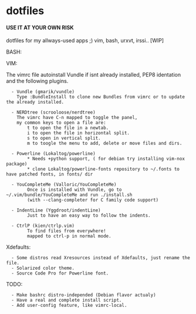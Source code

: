 dotfiles
========

#### USE IT AT YOUR OWN RISK ####

dotfiles for my allways-used apps ;) vim, bash, urxvt, irssi.. [WIP]


BASH:

VIM:

The vimrc file autoinstall Vundle if isnt already installed, PEP8 identation and the following plugins.

      - Vundle (gmarik/vundle) 
        Type :BundleInstall to clone new Bundles from vimrc or to update the already installed.
      
      - NERDtree (scrooloose/nerdtree) 
        The vimrc have C-n mapped to toggle the panel, 
        my common keys to open a file are:
            t to open the file in a newtab.
            i to open the file in horizontal split.
            s to open in vertical split.
            m to toogle the menu to add, delete or move files and dirs.
      
      - Powerline (Lokaltog/powerline)
            * Needs +python support, ( for debian try installing vim-nox package)
            * clone Lokaltog/powerline-fonts repository to ~/.fonts to have patched fonts, in fonts/ dir 
            
      - YouCompleteMe (Valloric/YouCompleteMe) 
            Once is installed with Vundle, go to ~/.vim/bundle/YouCompleteMe and run ./install.sh 
            (with --clang-completer for C family code support)

      - IndentLine (Yggdroot/indentLine)
            Just to have an easy way to follow the indents.

      - CtrlP (kien/ctrlp.vim)
            To find files from everywhere!
            mapped to ctrl-p in normal mode.

Xdefaults:

      - Some distros read Xresources instead of Xdefaults, just rename the file.
      - Solarized color theme.
      - Source Code Pro for Powerline font.

TODO:
      
      - Make bashrc distro-independed (Debian flavor actualy)
      - Have a real and complete install script.
      - Add user-config feature, like vimrc-local.

